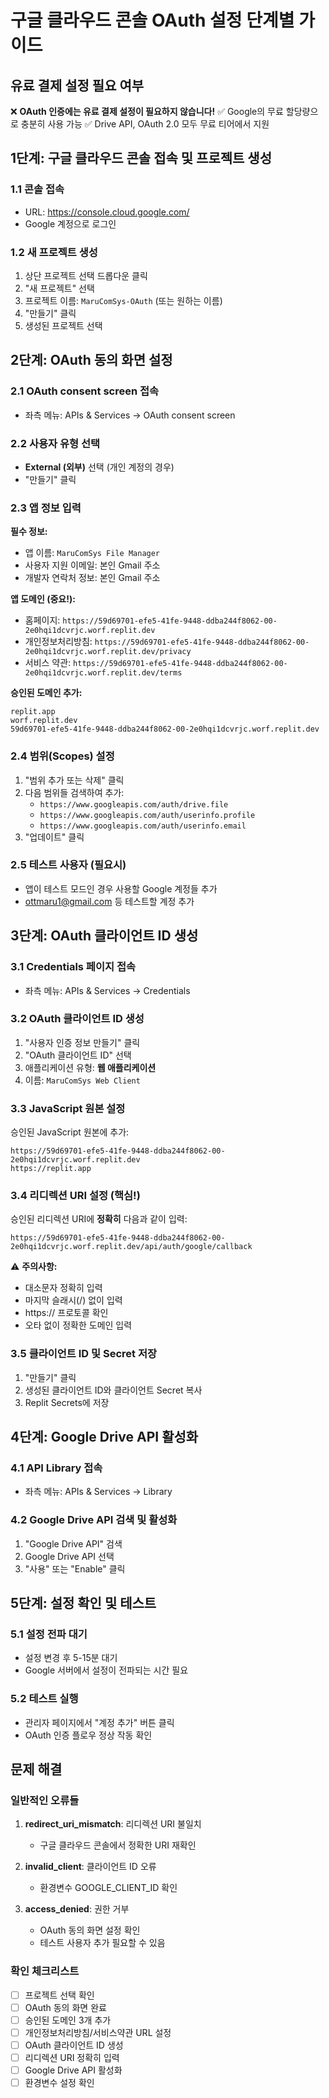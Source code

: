 # 구글 클라우드 콘솔 OAuth 설정 단계별 가이드

## 유료 결제 설정 필요 여부
❌ **OAuth 인증에는 유료 결제 설정이 필요하지 않습니다!**
✅ Google의 무료 할당량으로 충분히 사용 가능
✅ Drive API, OAuth 2.0 모두 무료 티어에서 지원

## 1단계: 구글 클라우드 콘솔 접속 및 프로젝트 생성

### 1.1 콘솔 접속
- URL: https://console.cloud.google.com/
- Google 계정으로 로그인

### 1.2 새 프로젝트 생성
1. 상단 프로젝트 선택 드롭다운 클릭
2. "새 프로젝트" 선택
3. 프로젝트 이름: `MaruComSys-OAuth` (또는 원하는 이름)
4. "만들기" 클릭
5. 생성된 프로젝트 선택

## 2단계: OAuth 동의 화면 설정

### 2.1 OAuth consent screen 접속
- 좌측 메뉴: APIs & Services → OAuth consent screen

### 2.2 사용자 유형 선택
- **External (외부)** 선택 (개인 계정의 경우)
- "만들기" 클릭

### 2.3 앱 정보 입력
**필수 정보:**
- 앱 이름: `MaruComSys File Manager`
- 사용자 지원 이메일: 본인 Gmail 주소
- 개발자 연락처 정보: 본인 Gmail 주소

**앱 도메인 (중요!):**
- 홈페이지: `https://59d69701-efe5-41fe-9448-ddba244f8062-00-2e0hqi1dcvrjc.worf.replit.dev`
- 개인정보처리방침: `https://59d69701-efe5-41fe-9448-ddba244f8062-00-2e0hqi1dcvrjc.worf.replit.dev/privacy`
- 서비스 약관: `https://59d69701-efe5-41fe-9448-ddba244f8062-00-2e0hqi1dcvrjc.worf.replit.dev/terms`

**승인된 도메인 추가:**
```
replit.app
worf.replit.dev
59d69701-efe5-41fe-9448-ddba244f8062-00-2e0hqi1dcvrjc.worf.replit.dev
```

### 2.4 범위(Scopes) 설정
1. "범위 추가 또는 삭제" 클릭
2. 다음 범위들 검색하여 추가:
   - `https://www.googleapis.com/auth/drive.file`
   - `https://www.googleapis.com/auth/userinfo.profile`
   - `https://www.googleapis.com/auth/userinfo.email`
3. "업데이트" 클릭

### 2.5 테스트 사용자 (필요시)
- 앱이 테스트 모드인 경우 사용할 Google 계정들 추가
- ottmaru1@gmail.com 등 테스트할 계정 추가

## 3단계: OAuth 클라이언트 ID 생성

### 3.1 Credentials 페이지 접속
- 좌측 메뉴: APIs & Services → Credentials

### 3.2 OAuth 클라이언트 ID 생성
1. "사용자 인증 정보 만들기" 클릭
2. "OAuth 클라이언트 ID" 선택
3. 애플리케이션 유형: **웹 애플리케이션**
4. 이름: `MaruComSys Web Client`

### 3.3 JavaScript 원본 설정
승인된 JavaScript 원본에 추가:
```
https://59d69701-efe5-41fe-9448-ddba244f8062-00-2e0hqi1dcvrjc.worf.replit.dev
https://replit.app
```

### 3.4 리디렉션 URI 설정 (핵심!)
승인된 리디렉션 URI에 **정확히** 다음과 같이 입력:
```
https://59d69701-efe5-41fe-9448-ddba244f8062-00-2e0hqi1dcvrjc.worf.replit.dev/api/auth/google/callback
```

⚠️ **주의사항:**
- 대소문자 정확히 입력
- 마지막 슬래시(/) 없이 입력
- https:// 프로토콜 확인
- 오타 없이 정확한 도메인 입력

### 3.5 클라이언트 ID 및 Secret 저장
1. "만들기" 클릭
2. 생성된 클라이언트 ID와 클라이언트 Secret 복사
3. Replit Secrets에 저장

## 4단계: Google Drive API 활성화

### 4.1 API Library 접속
- 좌측 메뉴: APIs & Services → Library

### 4.2 Google Drive API 검색 및 활성화
1. "Google Drive API" 검색
2. Google Drive API 선택
3. "사용" 또는 "Enable" 클릭

## 5단계: 설정 확인 및 테스트

### 5.1 설정 전파 대기
- 설정 변경 후 5-15분 대기
- Google 서버에서 설정이 전파되는 시간 필요

### 5.2 테스트 실행
- 관리자 페이지에서 "계정 추가" 버튼 클릭
- OAuth 인증 플로우 정상 작동 확인

## 문제 해결

### 일반적인 오류들
1. **redirect_uri_mismatch**: 리디렉션 URI 불일치
   - 구글 클라우드 콘솔에서 정확한 URI 재확인
   
2. **invalid_client**: 클라이언트 ID 오류
   - 환경변수 GOOGLE_CLIENT_ID 확인
   
3. **access_denied**: 권한 거부
   - OAuth 동의 화면 설정 확인
   - 테스트 사용자 추가 필요할 수 있음

### 확인 체크리스트
- [ ] 프로젝트 선택 확인
- [ ] OAuth 동의 화면 완료
- [ ] 승인된 도메인 3개 추가
- [ ] 개인정보처리방침/서비스약관 URL 설정
- [ ] OAuth 클라이언트 ID 생성
- [ ] 리디렉션 URI 정확히 입력
- [ ] Google Drive API 활성화
- [ ] 환경변수 설정 확인